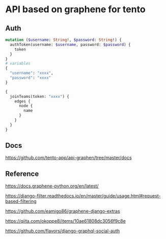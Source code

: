 # API based on graphene for tento
## Auth

```graphql
mutation ($username: String!, $password: String!) {
  authToken(username: $username, password: $password) {
    token
  }
}
# variables
{
  "username": "xxxx",
  "password": "xxxx"
}
```

```graphql
{
  joinTeams(token: "xxxx") {
    edges {
      node {
        name
      }
    }
  }
}
```

## Docs

https://github.com/tento-app/api-graphen/tree/master/docs

## Reference

https://docs.graphene-python.org/en/latest/

https://django-filter.readthedocs.io/en/master/guide/usage.html#request-based-filtering

https://github.com/eamigo86/graphene-django-extras

https://qiita.com/okoppe8/items/10ae61808dc3056f9c8e

https://github.com/flavors/django-graphql-social-auth
